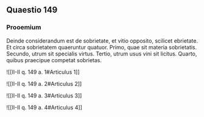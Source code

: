 ## Quaestio 149

### Prooemium

Deinde considerandum est de sobrietate, et vitio opposito, scilicet ebrietate. Et circa sobrietatem quaeruntur quatuor. Primo, quae sit materia sobrietatis. Secundo, utrum sit specialis virtus. Tertio, utrum usus vini sit licitus. Quarto, quibus praecipue competat sobrietas.

![[II-II q. 149 a. 1#Articulus 1]]

![[II-II q. 149 a. 2#Articulus 2]]

![[II-II q. 149 a. 3#Articulus 3]]

![[II-II q. 149 a. 4#Articulus 4]]

